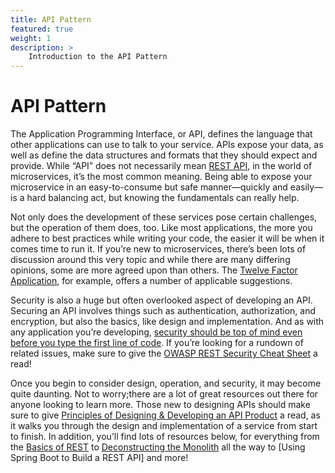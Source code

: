 ```yaml
---
title: API Pattern
featured: true
weight: 1
description: >
    Introduction to the API Pattern
---
```


# API Pattern

The Application Programming Interface, or API, defines the language that other applications can use to talk to your service. APIs expose your data, as well as define the data structures and formats that they should expect and provide. While “API” does not necessarily mean [REST API](/guides/api/basics-of-rest), in the world of microservices, it’s the most common meaning. Being able to expose your microservice in an easy-to-consume but safe manner—quickly and easily—is a hard balancing act, but knowing the fundamentals can really help.

Not only does the development of these services pose certain challenges, but the operation of them does, too. Like most applications, the more you adhere to best practices while writing your code, the easier it will be when it comes time to run it. If you’re new to microservices, there’s been lots of discussion around this very topic and while there are many differing opinions, some  are more agreed upon than others. The [Twelve Factor Application](https://12factor.net/), for example, offers a number of applicable suggestions.

Security is also a huge but often overlooked aspect of developing an API. Securing an API involves things such as authentication, authorization, and encryption, but also the basics, like design and implementation. And as with any application you’re developing, [security should be top of mind even before you type the first line of code](https://tanzu.vmware.com/content/practitioners/slaying-the-hydra-the-multi-headed-beast-that-is-api-security). If you’re looking for a rundown of related issues, make sure to give the [OWASP REST Security Cheat Sheet](https://cheatsheetseries.owasp.org/cheatsheets/REST_Security_Cheat_Sheet.html) a read!

Once you begin to consider design, operation, and security, it may become quite daunting. Not to worry;there are a lot of great resources out there for anyone looking to learn more. Those new to designing APIs should make sure to give [Principles of Designing & Developing an API Product](https://tanzu.vmware.com/content/practitioners/principles-of-designing-developing-an-api-product-part-1-of-4) a read, as it walks you through the design and implementation of a service from start to finish. In addition, you’ll find lots of resources below, for everything from the [Basics of REST](/guides/api/basics-of-rest) to [Deconstructing the Monolith](/guides/api/deconstructing-the-monolith) all the way to [Using Spring Boot to Build a REST API] and more!
